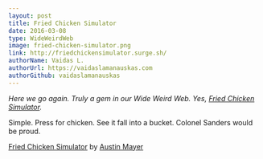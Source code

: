```yaml
---
layout: post
title: Fried Chicken Simulator
date: 2016-03-08
type: WideWeirdWeb
image: fried-chicken-simulator.png
link: http://friedchickensimulator.surge.sh/
authorName: Vaidas L.
authorUrl: https://vaidaslamanauskas.com
authorGithub: vaidaslamanauskas
---
```


_Here we go again. Truly a gem in our Wide Weird Web. Yes, [Fried Chicken Simulator](http://friedchickensimulator.surge.sh/)._

Simple. Press for chicken. See it fall into a bucket. Colonel Sanders would be proud.

[Fried Chicken Simulator](http://friedchickensimulator.surge.sh/) by [Austin Mayer](http://mayormayer.com/)

